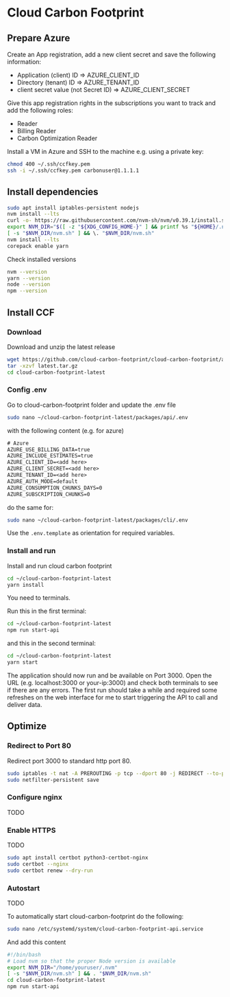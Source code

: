 # Cloud Carbon Footprint

## Prepare Azure

Create an App registration, add a new client secret and save the following information:

- Application (client) ID => AZURE_CLIENT_ID
- Directory (tenant) ID => AZURE_TENANT_ID
- client secret value (not Secret ID) => AZURE_CLIENT_SECRET

Give this app registration rights in the subscriptions you want to track and add the following roles:

- Reader
- Billing Reader
- Carbon Optimization Reader

Install a VM in Azure and SSH to the machine e.g. using a private key:

``` sh
chmod 400 ~/.ssh/ccfkey.pem
ssh -i ~/.ssh/ccfkey.pem carbonuser@1.1.1.1
```

## Install dependencies

``` sh
sudo apt install iptables-persistent nodejs
nvm install --lts
curl -o- https://raw.githubusercontent.com/nvm-sh/nvm/v0.39.1/install.sh | bash
export NVM_DIR="$([ -z "${XDG_CONFIG_HOME-}" ] && printf %s "${HOME}/.nvm" || printf %s "${XDG_CONFIG_HOME}/nvm")" 
[ -s "$NVM_DIR/nvm.sh" ] && \. "$NVM_DIR/nvm.sh"
nvm install --lts
corepack enable yarn
```

Check installed versions

``` sh
nvm --version
yarn --version
node --version
npm --version
```

## Install CCF

### Download

Download and unzip the latest release

``` sh
wget https://github.com/cloud-carbon-footprint/cloud-carbon-footprint/archive/refs/tags/latest.tar.gz
tar -xzvf latest.tar.gz
cd cloud-carbon-footprint-latest
```

### Config .env

Go to cloud-carbon-footprint folder and update the .env file

``` sh
sudo nano ~/cloud-carbon-footprint-latest/packages/api/.env
```

with the following content (e.g. for azure)

``` txt
# Azure
AZURE_USE_BILLING_DATA=true
AZURE_INCLUDE_ESTIMATES=true
AZURE_CLIENT_ID=<add here>
AZURE_CLIENT_SECRET=<add here>
AZURE_TENANT_ID=<add here>
AZURE_AUTH_MODE=default
AZURE_CONSUMPTION_CHUNKS_DAYS=0
AZURE_SUBSCRIPTION_CHUNKS=0
```

do the same for:

``` sh
sudo nano ~/cloud-carbon-footprint-latest/packages/cli/.env
```

Use the `.env.template` as orientation for required variables.

### Install and run

Install and run cloud carbon footprint

``` sh
cd ~/cloud-carbon-footprint-latest
yarn install
```

You need to terminals.

Run this in the first terminal:

``` sh
cd ~/cloud-carbon-footprint-latest
npm run start-api
```

and this in the second terminal:

``` sh
cd ~/cloud-carbon-footprint-latest
yarn start
```

The application should now run and be available on Port 3000. Open the URL (e.g. localhost:3000 or your-ip:3000) and check both terminals to see if there are any errors. The first run should take a while and required some refreshes on the web interface for me to start triggering the API to call and deliver data.

## Optimize

### Redirect to Port 80

Redirect port 3000 to standard http port 80.

``` sh
sudo iptables -t nat -A PREROUTING -p tcp --dport 80 -j REDIRECT --to-port 3000
sudo netfilter-persistent save
```

### Configure nginx

TODO

### Enable HTTPS

TODO

``` sh
sudo apt install certbot python3-certbot-nginx
sudo certbot --nginx
sudo certbot renew --dry-run
```

### Autostart

TODO

To automatically start cloud-carbon-footprint do the following:

``` sh
sudo nano /etc/systemd/system/cloud-carbon-footprint-api.service
```

And add this content

``` sh
#!/bin/bash
# Load nvm so that the proper Node version is available
export NVM_DIR="/home/youruser/.nvm"
[ -s "$NVM_DIR/nvm.sh" ] && . "$NVM_DIR/nvm.sh"
cd cloud-carbon-footprint-latest
npm run start-api
```
